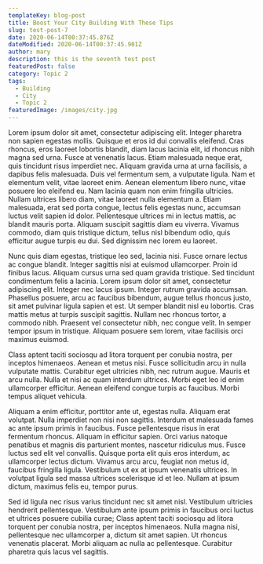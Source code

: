 ```yaml
---
templateKey: blog-post
title: Boost Your City Building With These Tips
slug: test-post-7
date: 2020-06-14T00:37:45.876Z
dateModified: 2020-06-14T00:37:45.901Z
author: mary
description: this is the seventh test post
featuredPost: false
category: Topic 2
tags:
  - Building
  - City
  - Topic 2
featuredImage: /images/city.jpg
---
```

Lorem ipsum dolor sit amet, consectetur adipiscing elit. Integer pharetra non sapien egestas mollis. Quisque et eros id dui convallis eleifend. Cras rhoncus, eros laoreet lobortis blandit, diam lacus lacinia elit, id rhoncus nibh magna sed urna. Fusce at venenatis lacus. Etiam malesuada neque erat, quis tincidunt risus imperdiet nec. Aliquam gravida urna at urna facilisis, a dapibus felis malesuada. Duis vel fermentum sem, a vulputate ligula. Nam et elementum velit, vitae laoreet enim. Aenean elementum libero nunc, vitae posuere leo eleifend eu. Nam lacinia quam non enim fringilla ultricies. Nullam ultrices libero diam, vitae laoreet nulla elementum a. Etiam malesuada, erat sed porta congue, lectus felis egestas nunc, accumsan luctus velit sapien id dolor. Pellentesque ultrices mi in lectus mattis, ac blandit mauris porta. Aliquam suscipit sagittis diam eu viverra. Vivamus commodo, diam quis tristique dictum, tellus nisl bibendum odio, quis efficitur augue turpis eu dui. Sed dignissim nec lorem eu laoreet.

Nunc quis diam egestas, tristique leo sed, lacinia nisi. Fusce ornare lectus ac congue blandit. Integer sagittis nisi at euismod ullamcorper. Proin id finibus lacus. Aliquam cursus urna sed quam gravida tristique. Sed tincidunt condimentum felis a lacinia. Lorem ipsum dolor sit amet, consectetur adipiscing elit. Integer nec lacus ipsum. Integer rutrum gravida accumsan. Phasellus posuere, arcu ac faucibus bibendum, augue tellus rhoncus justo, sit amet pulvinar ligula sapien et est. Ut semper blandit nisl eu lobortis. Cras mattis metus at turpis suscipit sagittis. Nullam nec rhoncus tortor, a commodo nibh. Praesent vel consectetur nibh, nec congue velit. In semper tempor ipsum in tristique. Aliquam posuere sem lorem, vitae facilisis orci maximus euismod.

Class aptent taciti sociosqu ad litora torquent per conubia nostra, per inceptos himenaeos. Aenean et metus nisi. Fusce sollicitudin arcu in nulla vulputate mattis. Curabitur eget ultricies nibh, nec rutrum augue. Mauris et arcu nulla. Nulla et nisi ac quam interdum ultrices. Morbi eget leo id enim ullamcorper efficitur. Aenean eleifend congue turpis ac faucibus. Morbi tempus aliquet vehicula.

Aliquam a enim efficitur, porttitor ante ut, egestas nulla. Aliquam erat volutpat. Nulla imperdiet non nisi non sagittis. Interdum et malesuada fames ac ante ipsum primis in faucibus. Fusce pellentesque risus in erat fermentum rhoncus. Aliquam in efficitur sapien. Orci varius natoque penatibus et magnis dis parturient montes, nascetur ridiculus mus. Fusce luctus sed elit vel convallis. Quisque porta elit quis eros interdum, ac ullamcorper lectus dictum. Vivamus arcu arcu, feugiat non metus id, faucibus fringilla ligula. Vestibulum ut ex at ipsum venenatis ultrices. In volutpat ligula sed massa ultrices scelerisque id et leo. Nullam at ipsum dictum, maximus felis eu, tempor purus.

Sed id ligula nec risus varius tincidunt nec sit amet nisl. Vestibulum ultricies hendrerit pellentesque. Vestibulum ante ipsum primis in faucibus orci luctus et ultrices posuere cubilia curae; Class aptent taciti sociosqu ad litora torquent per conubia nostra, per inceptos himenaeos. Nulla magna nisi, pellentesque nec ullamcorper a, dictum sit amet sapien. Ut rhoncus venenatis placerat. Morbi aliquam ac nulla ac pellentesque. Curabitur pharetra quis lacus vel sagittis.